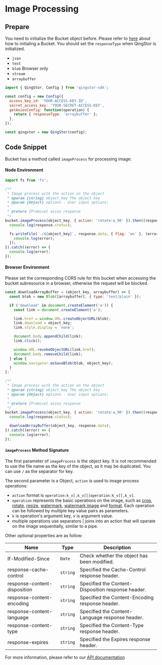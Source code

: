 # Image Processing

## Prepare

You need to initialize the Bucket object before. Please refer to [here](./initialize_config_and_qingstor.md) about how to initialing a Bucket. You should set the `responseType` when QingStor is initialized.

- `json`
- `text`
- `blob` Browser only
- `stream`
- `arraybuffer`

```javascript
import { QingStor, Config } from 'qingstor-sdk';

const config = new Config({
  access_key_id: 'YOUR-ACCESS-KEY-ID',
  secret_access_key: 'YOUR-SECRET-ACCESS-KEY',
  getAxiosConfig: function(operation) {
    return { responseType: 'arraybuffer' };
  },
});

const qingstor = new QingStor(config);
```

## Code Snippet

Bucket has a method called `imageProcess` for processing image:

#### Node Environment

```javascript
import fs from 'fs';

/**
 * Image process with the action on the object
 * @param {string} object_key The object key
 * @param {Object} options - User input options;
 *
 * @return {Promise} axios response
 */
bucket.imageProcess(object_key, { action: 'rotate:a_90' }).then((response) => {
  console.log(response.status);

  fs.writeFile(`./${object_key}`, response.data, { flag: 'wx' }, (error) => {
    console.log(error);
  });
}).catch((error) => {
  console.log(error);
});
```

#### Browser Environment
Please set the corresponding CORS rule for this bucket when accessing the bucket subresource in a browser, otherwise the request will be blocked.

```javascript
const downloadArrayBuffer = (object_key, arraybuffer) => {
  const blob = new Blob([arraybuffer], { type: 'text/plain' });

  if ('download' in document.createElement('a')) {
    const link = document.createElement('a');

    link.href = window.URL.createObjectURL(blob);
    link.download = object_key;
    link.style.display = 'none';

    document.body.appendChild(link);
    link.click();

    window.URL.revokeObjectURL(link.href);
    document.body.removeChild(link);
  } else {
    window.navigator.msSaveBlob(blob, object_key);
  }
};

/**
 * Image process with the action on the object
 * @param {string} object_key The object key
 * @param {Object} options - User input options;
 *
 * @return {Promise} axios response
 */
bucket.imageProcess(object_key, { action: 'rotate:a_90' }).then((response) => {
  console.log(response.status);

  downloadArrayBuffer(object_key, response.data);
}).catch((error) => {
  console.log(error);
});
```

#### `imageProcess` Method Signature

The first parameter of `imageProcess` is the object key. It is not recommended to use the file name as the key of the object, as it may be duplicated. You can use `/` as the separator for key.

The second parameter is a Object, `action` is used to image process operations:

- `action` format is `operation:k_v[,k_v][|operation:k_v][,k_v]`.
- `operation` represents the basic operations on the image, such as [crop](https://docsv4.qingcloud.com/user_guide/storage/object_storage/api/object/image_process/crop), [rotate](https://docsv4.qingcloud.com/user_guide/storage/object_storage/api/object/image_process/rotate), [resize](https://docsv4.qingcloud.com/user_guide/storage/object_storage/api/object/image_process/resize), [watermark](https://docsv4.qingcloud.com/user_guide/storage/object_storage/api/object/image_process/watermark), [watermark image](https://docsv4.qingcloud.com/user_guide/storage/object_storage/api/object/image_process/watermark_image) and [format](https://docsv4.qingcloud.com/user_guide/storage/object_storage/api/object/image_process/format). Each operation can be followed by multiple key value pairs as parameters.
- `k` is operation's argument key, v is argument value.
- multiple operations use separators | joins into an action that will operate on the image sequentially, similar to a pipe.

Other optional properties are as follow:

| Name     | Type     | Description   |
| ------------------ | -------- | -------------------------------------------------------------------------------------------------------------------------------------------------------------------------------------------------------------------- |
| If-Modified-Since | `Date` | Check whether the object has been modified.  |
| response-cache-control | `string` | Specified the Cache-Control response header. |
| response-content-disposition | `string` | Specified the Content-Disposition response header. |
| response-content-encoding | `string` | Specified the Content-Encoding response header. |
| response-content-language | `string` | Specified the Content-Language response header. |
| response-content-type | `string` | Specified the Content-Type response header. |
| response-expires | `string` | Specified the Expires response header. |

For more information, please refer to our [API documentation](https://docsv3.qingcloud.com/storage/object-storage/api/object/image_process/)
